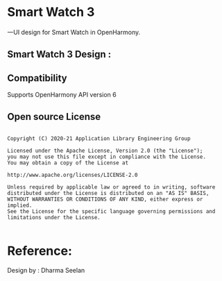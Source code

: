 # Smart Watch 3

一UI design for Smart Watch in OpenHarmony.


## Smart Watch 3 Design :


## Compatibility
Supports OpenHarmony API version 6


## Open source License

```

Copyright (C) 2020-21 Application Library Engineering Group

Licensed under the Apache License, Version 2.0 (the "License");
you may not use this file except in compliance with the License.
You may obtain a copy of the License at

http://www.apache.org/licenses/LICENSE-2.0

Unless required by applicable law or agreed to in writing, software
distributed under the License is distributed on an "AS IS" BASIS,
WITHOUT WARRANTIES OR CONDITIONS OF ANY KIND, either express or implied.
See the License for the specific language governing permissions and
limitations under the License.


```

# Reference:

Design by : Dharma Seelan

